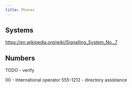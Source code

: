 ```yaml
---
title: Phones
---
```


## Systems

https://en.wikipedia.org/wiki/Signalling_System_No._7


## Numbers

TODO - verify

00 - International operator
555-1212 - directory assistance
